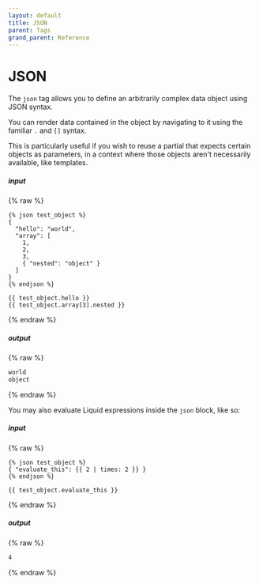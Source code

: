 ```yaml
---
layout: default
title: JSON
parent: Tags
grand_parent: Reference
---
```

# JSON

The `json` tag allows you to define an arbitrarily complex data object using
JSON syntax.

You can render data contained in the object by navigating to it using the
familiar `.` and `[]` syntax.

This is particularly useful if you wish to reuse a partial that expects certain
objects as parameters, in a context where those objects aren't necessarily
available, like templates.

##### input
{% raw %}
```liquid
{% json test_object %}
{ 
  "hello": "world",
  "array": [
    1,
    2,
    3,
    { "nested": "object" }
  ]
}
{% endjson %}

{{ test_object.hello }}
{{ test_object.array[3].nested }}
```
{% endraw %}

##### output
{% raw %}
```html
world
object
```
{% endraw %}

You may also evaluate Liquid expressions inside the `json` block, like so:

##### input

{% raw %}
```liquid
{% json test_object %}
{ "evaluate_this": {{ 2 | times: 2 }} }
{% endjson %}

{{ test_object.evaluate_this }}
```
{% endraw %}

##### output
{% raw %}
```html
4
```
{% endraw %}
